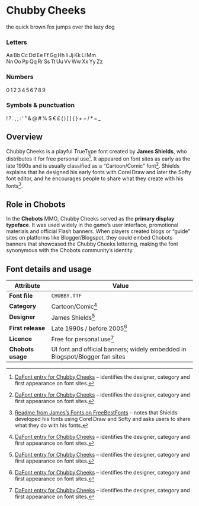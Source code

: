 # Chubby Cheeks

<!-- Show the sample first -->
<span class="font-chubby font-sample">
  the quick brown fox jumps over the lazy dog
</span>

### Letters
<div class="font-chubby font-sample">
  Aa Bb Cc Dd Ee Ff Gg Hh Ii Jj Kk Ll Mm 
  Nn Oo Pp Qq Rr Ss Tt Uu Vv Ww Xx Yy Zz
</div>

### Numbers
<div class="font-chubby font-sample">
  0 1 2 3 4 5 6 7 8 9
</div>

### Symbols & punctuation
<div class="font-chubby font-sample">
  ! ? . , ; : ' " & @ # % $ € £ ( ) [ ] { } + − / * = _
</div>

## Overview

Chubby Cheeks is a playful TrueType font created by **James Shields**, who distributes it for free personal use[^1].  It appeared on font sites as early as the late 1990s and is usually classified as a “Cartoon/Comic” font[^1].  Shields explains that he designed his early fonts with Corel Draw and later the Softy font editor, and he encourages people to share what they create with his fonts[^2].

## Role in Chobots

In the **Chobots** MMO, Chubby Cheeks served as the **primary display typeface**.  It was used widely in the game’s user interface, promotional materials and official Flash banners.  When players created blogs or “guide” sites on platforms like Blogger/Blogspot, they could embed Chobots banners that showcased the Chubby Cheeks lettering, making the font synonymous with the Chobots community’s identity.

## Font details and usage

| Attribute       | Value                                                                                              |
|-----------------|----------------------------------------------------------------------------------------------------|
| **Font file**   | `CHUBBY.TTF`                                                                                       |
| **Category**    | Cartoon/Comic[^1]                                                                                  |
| **Designer**    | James Shields[^1]                                                                                  |
| **First release** | Late 1990s / before 2005[^1]                                                                     |
| **Licence**     | Free for personal use[^1]                                                                          |
| **Chobots usage** | UI font and official banners; widely embedded in Blogspot/Blogger fan sites              |

[^1]: [DaFont entry for Chubby Cheeks](https://www.dafont.com/chubby-cheeks.font) – identifies the designer, category and first appearance on font sites.
[^2]: [Readme from James’s Fonts on FreeBestFonts](https://www.freebestfonts.com/chubby-cheeks-font) – notes that Shields developed his fonts using Corel Draw and Softy and asks users to share what they do with his fonts.


